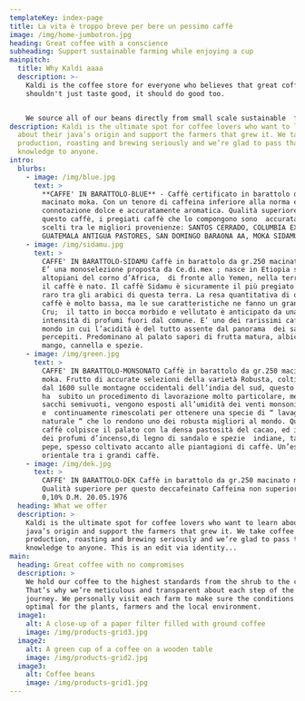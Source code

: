 ```yaml
---
templateKey: index-page
title: La vita è troppo breve per bere un pessimo caffè
image: /img/home-jumbotron.jpg
heading: Great coffee with a conscience
subheading: Support sustainable farming while enjoying a cup
mainpitch:
  title: Why Kaldi aaaa
  description: >-
    Kaldi is the coffee store for everyone who believes that great coffee
    shouldn't just taste good, it should do good too. 


    We source all of our beans directly from small scale sustainable  farmers and make sure part of the profits are reinvested in their communities.
description: Kaldi is the ultimate spot for coffee lovers who want to learn
  about their java’s origin and support the farmers that grew it. We take coffee
  production, roasting and brewing seriously and we’re glad to pass that
  knowledge to anyone.
intro:
  blurbs:
    - image: /img/blue.jpg
      text: >
        **CAFFE' IN BARATTOLO-BLUE** - Caffè certificato in barattolo da gr.250
        macinato moka. Con un tenore di caffeina inferiore alla norma e una
        connotazione dolce e accuratamente aromatica. Qualità superiore per
        questo caffè, i pregiati caffè che lo compongono sono  accuratamente
        scelti tra le migliori provenienze: SANTOS CERRADO, COLUMBIA EXCELSO,
        GUATEMALA ANTIGUA PASTORES, SAN DOMINGO BARAONA AA, MOKA SIDAMU.
    - image: /img/sidamu.jpg
      text: >
        CAFFE' IN BARATTOLO-SIDAMU Caffè in barattolo da gr.250 macinato moka.
        E’ una monoselezione proposta da Ce.di.mex ; nasce in Etiopia sugli
        altopiani del corno d’Africa,  di fronte allo Yemen, nella terra in cui
        il caffè è nato. Il caffè Sidamu è sicuramente il più pregiato e il più
        raro tra gli arabici di questa terra. La resa quantitativa di questo
        caffè è molto bassa, ma le sue caratteristiche ne fanno un grande
        Cru;  il tatto in bocca morbido e vellutato è anticipato da una
        intensità di profumi fuori dal comune. E’ uno dei rarissimi caffè al
        mondo in cui l’acidità è del tutto assente dal panorama  dei sapori
        percepiti. Predominano al palato sapori di frutta matura, albicocca e
        mango, cannella e spezie.
    - image: /img/green.jpg
      text: >
        CAFFE' IN BARATTOLO-MONSONATO Caffè in barattolo da gr.250 macinato
        moka. Frutto di accurate selezioni della varietà Robusta, coltivato sin
        dal 1600 sulle montagne occidentali dell’india del sud, questo caffè
        ha  subito un procedimento di lavorazione molto particolare, messo in
        sacchi semivuoti, vengono esposti all’umidità dei venti monsonici
        e  continuamente rimescolati per ottenere una specie di “ lavaggio
        naturale “ che lo rendono uno dei robusta migliori al mondo. Questo
        caffè colpisce il palato con la densa pastosità del cacao, ed il ricordo
        dei profumi d’incenso,di legno di sandalo e spezie  indiane, talvolta di
        pepe, spesso coltivato accanto alle piantagioni di caffè. Un’essenza
        orientale tra i grandi caffè.
    - image: /img/dek.jpg
      text: >
        CAFFE' IN BARATTOLO-DEK Caffè in barattolo da gr.250 macinato moka.
        Qualità superiore per questo deccafeinato Caffeina non superiore allo
        0,10% D.M. 20.05.1976
  heading: What we offer
  description: >
    Kaldi is the ultimate spot for coffee lovers who want to learn about their
    java’s origin and support the farmers that grew it. We take coffee
    production, roasting and brewing seriously and we’re glad to pass that
    knowledge to anyone. This is an edit via identity...
main:
  heading: Great coffee with no compromises
  description: >
    We hold our coffee to the highest standards from the shrub to the cup.
    That’s why we’re meticulous and transparent about each step of the coffee’s
    journey. We personally visit each farm to make sure the conditions are
    optimal for the plants, farmers and the local environment.
  image1:
    alt: A close-up of a paper filter filled with ground coffee
    image: /img/products-grid3.jpg
  image2:
    alt: A green cup of a coffee on a wooden table
    image: /img/products-grid2.jpg
  image3:
    alt: Coffee beans
    image: /img/products-grid1.jpg
---
```

